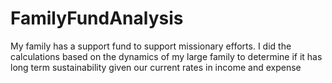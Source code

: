 # FamilyFundAnalysis
My family has a support fund to support missionary efforts. I did the calculations based on the dynamics of my large family to determine if it has long term sustainability given our current rates in income and expense
